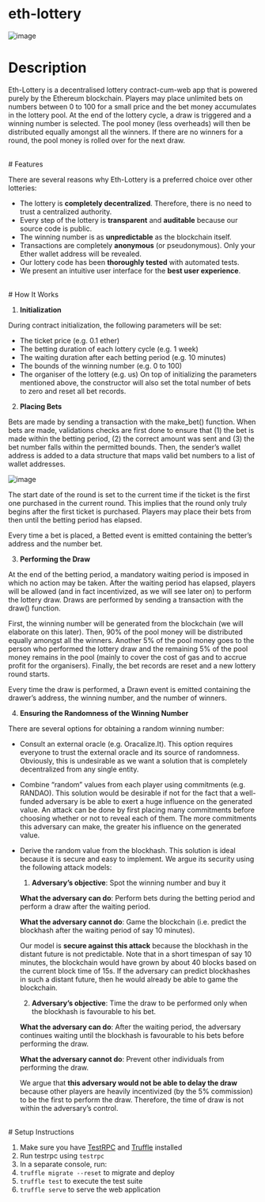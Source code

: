 # eth-lottery

![image](https://cloud.githubusercontent.com/assets/10496851/20247030/5d2e21a4-a9fe-11e6-9698-422681e21aec.png)


# Description

Eth-Lottery is a decentralised lottery contract-cum-web app that is powered purely by the Ethereum blockchain. Players may place unlimited bets on numbers between 0 to 100 for a small price and the bet money accumulates in the lottery pool. At the end of the lottery cycle, a draw is triggered and a winning number is selected. The pool money (less overheads) will then be distributed equally amongst all the winners. If there are no winners for a round, the pool money is rolled over for the next draw.

<br>
# Features

There are several reasons why Eth-Lottery is a preferred choice over other lotteries:
- The lottery is **completely decentralized**. Therefore, there is no need to trust a centralized authority.
- Every step of the lottery is **transparent** and **auditable** because our source code is public.
- The winning number is as **unpredictable** as the blockchain itself.
- Transactions are completely **anonymous** (or pseudonymous). Only your Ether wallet address will be revealed.
- Our lottery code has been **thoroughly tested** with automated tests.
- We present an intuitive user interface for the **best user experience**.

<br>
# How It Works

1. **Initialization**

  During contract initialization, the following parameters will be set:
  - The ticket price (e.g. 0.1 ether)
  - The betting duration of each lottery cycle (e.g. 1 week)
  - The waiting duration after each betting period (e.g. 10 minutes)
  - The bounds of the winning number (e.g. 0 to 100)
  - The organiser of the lottery (e.g. us)
  On top of initializing the parameters mentioned above, the constructor will also set the total number of bets to zero and reset all bet records.
  
2. **Placing Bets**

  Bets are made by sending a transaction with the make_bet() function. When bets are made, validations checks are first done to ensure that (1) the bet is made within the betting period, (2) the correct amount was sent and (3) the bet number falls within the permitted bounds. Then, the sender’s wallet address is added to a data structure that maps valid bet numbers to a list of wallet addresses.
  
  ![image](https://cloud.githubusercontent.com/assets/10496851/20247157/0f56f4ae-aa00-11e6-8b07-72860b619678.png)
  
  The start date of the round is set to the current time if the ticket is the first one purchased in the current round. This implies that the round only truly begins after the first ticket is purchased. Players may place their bets from then until the betting period has elapsed.
  
  Every time a bet is placed, a Betted event is emitted containing the better’s address and the number bet.

3. **Performing the Draw**

  At the end of the betting period, a mandatory waiting period is imposed in which no action may be taken. After the waiting period has elapsed, players will be allowed (and in fact incentivized, as we will see later on) to perform the lottery draw. Draws are performed by sending a transaction with the draw() function. 
  
  First, the winning number will be generated from the blockchain (we will elaborate on this later). Then, 90% of the pool money will be distributed equally amongst all the winners. Another 5% of the pool money goes to the person who performed the lottery draw and the remaining 5% of the pool money remains in the pool (mainly to cover the cost of gas and to accrue profit for the organisers). Finally, the bet records are reset and a new lottery round starts.
  
  Every time the draw is performed, a Drawn event is emitted containing the drawer’s address, the winning number, and the number of winners.
  
4. **Ensuring the Randomness of the Winning Number**

  There are several options for obtaining a random winning number:
  - Consult an external oracle (e.g. Oracalize.It). This option requires everyone to trust the external oracle and its source of randomness. Obviously, this is undesirable as we want a solution that is completely decentralized from any single entity.
  - Combine “random” values from each player using commitments (e.g. RANDAO). This solution would be desirable if not for the fact that a well-funded adversary is be able to exert a huge influence on the generated value. An attack can be done by first placing many commitments before choosing whether or not to reveal each of them. The more commitments this adversary can make, the greater his influence on the generated value.
  - Derive the random value from the blockhash. This solution is ideal because it is secure and easy to implement. We argue its security using the following attack models:

    1. **Adversary’s objective**: Spot the winning number and buy it
    
      **What the adversary can do**: Perform bets during the betting period and perform a draw after the waiting period.

      **What the adversary cannot do**: Game the blockchain (i.e. predict the blockhash after the waiting period of say 10 minutes).

      Our model is **secure against this attack** because the blockhash in the distant future is not predictable. Note that in a short timespan of say 10 minutes, the blockchain would have grown by about 40 blocks based on the current block time of 15s. If the adversary can predict blockhashes in such a distant future, then he would already be able to game the blockchain.

    2. **Adversary’s objective**: Time the draw to be performed only when the blockhash is favourable to his bet.
    
      **What the adversary can do**: After the waiting period, the adversary continues waiting until the blockhash is favourable to his bets before performing the draw.

      **What the adversary cannot do**: Prevent other individuals from performing the draw.

      We argue that **this adversary would not be able to delay the draw** because other players are heavily incentivized (by the 5% commission) to be the first to perform the draw. Therefore, the time of draw is not within the adversary’s control.


<br>
# Setup Instructions

1. Make sure you have [TestRPC](https://github.com/ethereumjs/testrpc) and [Truffle](https://github.com/ConsenSys/truffle) installed
2. Run testrpc using `testrpc`
3. In a separate console, run:
  1. `truffle migrate --reset` to migrate and deploy
  2. `truffle test` to execute the test suite
  3. `truffle serve` to serve the web application
